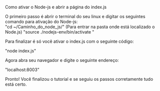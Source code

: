 Como ativar o Node-js e abrir a página do index.js  

O primeiro passo é abrir o terminal do seu linux e digitar os seguintes comando para ativação do Node-js:  
"cd ~/Caminho_do_node_js/" (Para entrar na pasta onde está localizado o Node.js)
"source ./nodejs-env/bin/activate " 


Para finalizar é só você ativar o index.js com o seguinte código:

"node index.js"

Agora abra seu navegador e digite o seguinte endereço:

"localhost:8003"

Pronto! Você finalizou o tutorial e se seguiu os passos corretamente tudo está certo.



